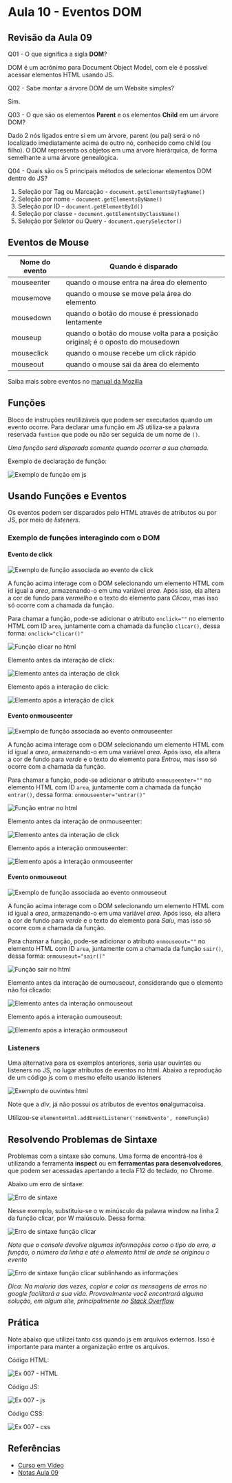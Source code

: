 # Aula 10 - Eventos DOM

## Revisão da Aula 09

Q01 - O que significa a sigla **DOM**?

DOM é um acrônimo para Document Object Model, com ele é possível acessar elementos HTML usando JS.

Q02 - Sabe montar a árvore DOM de um Website simples?

Sim.

Q03 - O que são os elementos **Parent** e os elementos **Child** em um árvore DOM?

Dado 2 nós ligados entre si em um árvore, parent (ou pai) será o nó localizado imediatamente acima de outro nó, conhecido como child (ou filho). O DOM representa os objetos em uma árvore hierárquica, de forma semelhante a uma árvore genealógica.

Q04 - Quais são os 5 principais métodos de selecionar elementos DOM dentro do JS?

1. Seleção por Tag ou Marcação - `document.getElementsByTagName()`
2. Seleção por nome - `document.getElementsByName()`
3. Seleção por ID - `document.getElementById()`
4. Seleção por classe - `document.getElementsByClassName()`
5. Seleção por Seletor ou Query - `document.querySelector()`

## Eventos de Mouse

| Nome do evento | Quando é disparado                                                             |
| -------------- | ------------------------------------------------------------------------------ |
| mouseenter     | quando o mouse entra na área do elemento                                       |
| mousemove      | quando o mouse se move pela área do elemento                                   |
| mousedown      | quando o botão do mouse é pressionado lentamente                               |
| mouseup        | quando o botão do mouse volta para a posição original; é o oposto do mousedown |
| mouseclick     | quando o mouse recebe um click rápido                                          |
| mouseout       | quando o mouse sai da área do elemento                                         |

Saiba mais sobre eventos no [manual da Mozilla](https://developer.mozilla.org/pt-BR/docs/Web/Events)

## Funções

Bloco de instruções reutilizáveis que podem ser executados quando um evento ocorre. Para declarar uma função em JS utiliza-se a palavra reservada `funtion` que pode ou não ser seguida de um nome de `()`.

_Uma função será disparada somente quando ocorrer a sua chamada._

Exemplo de declaração de função:

![Exemplo de função em js](function-ex.jpg)

## Usando Funções e Eventos

Os eventos podem ser disparados pelo HTML através de atributos ou por JS, por meio de _listeners_.

### Exemplo de funções interagindo com o DOM

#### Evento de click

![Exemplo de função associada ao evento de click](function-clicar-c.jpg)

A função acima interage com o DOM selecionando um elemento HTML com id igual a _area_, armazenando-o em uma variável _area_. Após isso, ela altera a cor de fundo para _vermelho_ e o texto do elemento para _Clicou_, mas isso só ocorre com a chamada da função.

Para chamar a função, pode-se adicionar o atributo `onclick=""` no elemento HTML com ID `area`, juntamente com a chamada da função `clicar()`, dessa forma: `onclick="clicar()"`

![Função clicar no html](function-clicar-html.jpg)

Elemento antes da interação de click:

![Elemento antes da interação de click](elemento-sem-interacao.jpg)

Elemento após a interação de click:

![Elemento após a interação de click](elemento-click-interacao.jpg)

#### Evento onmouseenter

![Exemplo de função associada ao evento onmouseenter](function-entrar.jpg)

A função acima interage com o DOM selecionando um elemento HTML com id igual a _area_, armazenando-o em uma variável _area_. Após isso, ela altera a cor de fundo para _verde_ e o texto do elemento para _Entrou_, mas isso só ocorre com a chamada da função.

Para chamar a função, pode-se adicionar o atributo `onmouseenter=""` no elemento HTML com ID `area`, juntamente com a chamada da função `entrar()`, dessa forma: `onmouseenter="entrar()"`

![Função entrar no html](function-entrar-html.jpg)

Elemento antes da interação de onmouseenter:

![Elemento antes da interação de click](elemento-sem-interacao.jpg)

Elemento após a interação onmouseenter:

![Elemento após a interação onmouseenter](elemento-onmouseenter-interacao.jpg)

#### Evento onmouseout

![Exemplo de função associada ao evento onmouseout](function-sair.jpg)

A função acima interage com o DOM selecionando um elemento HTML com id igual a _area_, armazenando-o em uma variável _area_. Após isso, ela altera a cor de fundo para _verde_ e o texto do elemento para _Saiu_, mas isso só ocorre com a chamada da função.

Para chamar a função, pode-se adicionar o atributo `onmouseout=""` no elemento HTML com ID `area`, juntamente com a chamada da função `sair()`, dessa forma: `onmouseout="sair()"`

![Função sair no html](function-sair-html.jpg)

Elemento antes da interação de oumouseout, considerando que o elemento não foi clicado:

![Elemento antes da interação onmouseout](elemento-onmouseenter-interacao.jpg)

Elemento após a interação oumouseout:

![Elemento após a interação onmouseout](elemento-onmouseout-interacao.jpg)

### Listeners

Uma alternativa para os exemplos anteriores, seria usar ouvintes ou listeners no JS, no lugar atributos de eventos no html. Abaixo a reprodução de um código js com o mesmo efeito usando listeners

![Exemplo de ouvintes html](listeners-html.jpg)

Note que a _div_, já não possui os atributos de eventos **on**algumacoisa.

Utilizou-se `elementoHtml.addEventListener('nomeEvento', nomeFunção)`

## Resolvendo Problemas de Sintaxe

Problemas com a sintaxe são comuns. Uma forma de encontrá-los é utilizando a ferramenta **inspect** ou em **ferramentas para desenvolvedores**, que podem ser acessadas apertando a tecla F12 do teclado, no Chrome.

Abaixo um erro de sintaxe:

![Erro de sintaxe](exemplo-erro-sintaxe.jpg)

Nesse exemplo, substituiu-se o w minúsculo da palavra window na linha 2 da função clicar, por W maiúsculo. Dessa forma:

![Erro de sintaxe função clicar](clicar-alterada.jpg)

_Note que o console devolve algumas informações como o tipo do erro, a função, o número da linha e até o elemento html de onde se originou o evento_

![Erro de sintaxe função clicar sublinhando as informações](exemplo-erro-sintaxe-sublinhado.jpg)

_Dica: Na maioria das vezes, copiar e colar as mensagens de erros no google facilitará a sua vida. Provavelmente você encontrará alguma solução, em algum site, principalmente no [Stack Overflow](https://pt.stackoverflow.com/)_

## Prática

Note abaixo que utilizei tanto css quando js em arquivos externos. Isso é importante para manter a organização entre os arquivos.

Código HTML:

![Ex 007 - HTML](ex007-html.jpg)

Código JS:

![Ex 007 - js](ex007-js.jpg)

Código CSS:

![Ex 007 - css](ex007-css.jpg)

## Referências

- [Curso em Vídeo](https://www.youtube.com/c/CursoemV%C3%ADdeo)
- [Notas Aula 09](../../moduloB/Aula09/)
